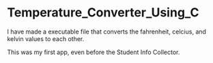 # Temperature_Converter_Using_C

I have made a executable file that converts the fahrenheit, celcius, and kelvin values to each other.

This was my first app, even before the Student Info Collector.

